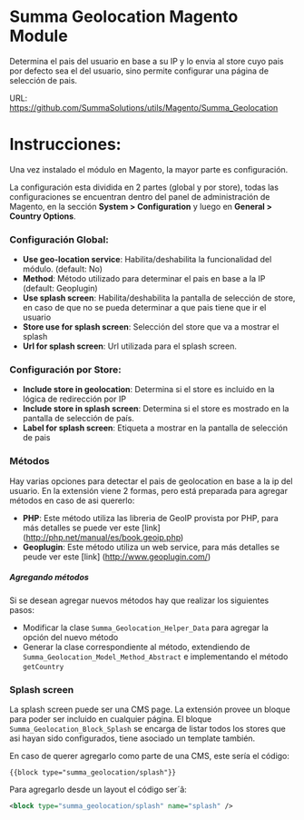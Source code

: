 Summa Geolocation Magento Module
=================

Determina el pais del usuario en base a su IP y lo envia al store cuyo pais por defecto sea el del usuario, sino permite configurar una página de selección de pais.

URL: https://github.com/SummaSolutions/utils/Magento/Summa_Geolocation

Instrucciones:
=================

Una vez instalado el módulo en Magento, la mayor parte es configuración.

La configuración esta dividida en 2 partes (global y por store), todas las configuraciones se encuentran dentro del panel de administración de Magento, en la sección **System > Configuration** y luego en **General > Country Options**.

### Configuración Global:
* **Use geo-location service**: Habilita/deshabilita la funcionalidad del módulo. (default: No)
* **Method**: Método utilizado para determinar el pais en base a la IP (default: Geoplugin)
* **Use splash screen**: Habilita/deshabilita la pantalla de selección de store, en caso de que no se pueda determinar a que pais tiene que ir el usuario
* **Store use for splash screen**: Selección del store que va a mostrar el splash
* **Url for splash screen**: Url utilizada para el splash screen.


### Configuración por Store:
* **Include store in geolocation**: Determina si el store es incluido en la lógica de redirección por IP
* **Include store in splash screen**: Determina si el store es mostrado en la pantalla de selección de país.
* **Label for splash screen**: Etiqueta a mostrar en la pantalla de selección de pais


### Métodos
Hay varias opciones para detectar el pais de geolocation en base a la ip del usuario. 
En la extensión viene 2 formas, pero está preparada para agregar métodos en caso de asi quererlo:

* **PHP**: Este método utiliza las libreria de GeoIP provista por PHP, para más detalles se puede ver este [link] (http://php.net/manual/es/book.geoip.php)
* **Geoplugin**: Este método utiliza un web service, para más detalles se peude ver este [link] (http://www.geoplugin.com/)

##### Agregando métodos
Si se desean agregar nuevos métodos hay que realizar los siguientes pasos:

* Modificar la clase `Summa_Geolocation_Helper_Data` para agregar la opción del nuevo método
* Generar la clase correspondiente al método, extendiendo de `Summa_Geolocation_Model_Method_Abstract` e implementando el método `getCountry`


### Splash screen
La splash screen puede ser una CMS page. La extensión provee un bloque para poder ser incluido en cualquier página.
El bloque `Summa_Geolocation_Block_Splash` se encarga de listar todos los stores que asi hayan sido configurados, tiene asociado un template también.

En caso de querer agregarlo como parte de una CMS, este sería el código:
```
{{block type="summa_geolocation/splash"}}
```

Para agregarlo desde un layout el código ser´â:
```xml
<block type="summa_geolocation/splash" name="splash" />
```